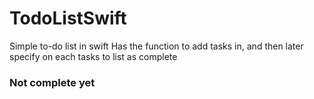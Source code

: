 # TodoListSwift
Simple to-do list in swift
Has the function to add tasks in, and then later specify on each tasks to list as complete

### Not complete yet
